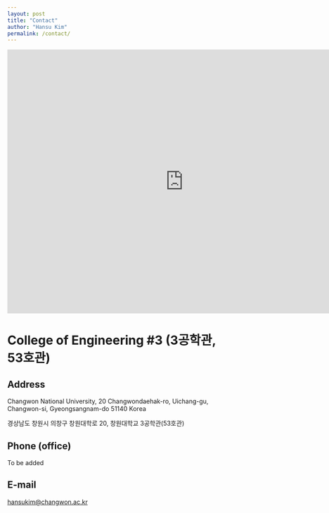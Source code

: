 ```yaml
---
layout: post
title: "Contact"
author: "Hansu Kim"
permalink: /contact/
---
```


<iframe src="https://www.google.com/maps/embed?pb=!1m18!1m12!1m3!1d927.7116955851735!2d128.69724933781518!3d35.24153333495915!2m3!1f0!2f0!3f0!3m2!1i1024!2i768!4f13.1!3m3!1m2!1s0x3568cc7e8882844b%3A0x14f5ca6453e58ce3!2z7Jqp64-ZIOywveybkOuMgO2Vmeq1kCDqs7XrjIAz7Zi46rSA!5e0!3m2!1sko!2skr!4v1660702071623!5m2!1sko!2skr" width="800" height="600" style="border:0;" allowfullscreen="" loading="lazy" referrerpolicy="no-referrer-when-downgrade"></iframe>
   
# College of Engineering #3 (3공학관, 53호관)   
## Address   
Changwon National University, 20 Changwondaehak-ro, Uichang-gu, Changwon-si, Gyeongsangnam-do 51140 Korea   
   
경상남도 창원시 의창구 창원대학로 20, 창원대학교 3공학관(53호관)   
   
## Phone (office)   
To be added   
   
## E-mail   
[hansukim@changwon.ac.kr](mailto:hansukim@changwon.ac.kr)   
